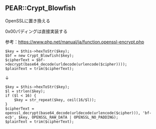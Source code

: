 ## PEAR::Crypt_Blowfish

OpenSSLに置き換える

0x00パディングは直接実装する

参考：https://www.php.net/manual/ja/function.openssl-encrypt.php

```
$key = $this->hexToStr($key);
$bf = new Crypt_Blowfish($key);
$cipherText = $bf->decrypt(base64_decode(urldecode(urlencode($cipher))));
$plainText = trim($cipherText);
```
↓
```
$key = $this->hexToStr($key);
$l = strlen($key);
if ($l < 16) {
    $key = str_repeat($key, ceil(16/$l));
}
$cipherText = openssl_decrypt(base64_decode(urldecode(urlencode($cipher))), 'bf-ecb', $key, OPENSSL_RAW_DATA | OPENSSL_NO_PADDING);
$plainText = trim($cipherText);
```
